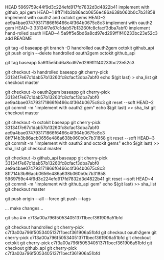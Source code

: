HEAD   5969759c44f9d3c224efd917fd7832d3d4822b41 implement with github_api gem
HEAD~1 8ff714b3b86acb0656e486a638b060b0c7b31858 implement with oauth2 and octokit gems
HEAD~2 ae9a4bae074793171866f6466c4f364b0675c8c3 implement with oauth2 gem
HEAD~3 33134f7e67c1dab57b13260fc8cfacf3dba7abf0 implement hand-rolled oauth
HEAD~4 5a9ff5e5bd6a8cd97ed299ff1f40233bc23e52c3 add README

git tag -d baseapp
git branch -D handrolled oauth2gem octokit github_api
git push origin --delete handrolled oauth2gem octokit github_api

git tag baseapp 5a9ff5e5bd6a8cd97ed299ff1f40233bc23e52c3

git checkout -b handrolled baseapp
git cherry-pick 33134f7e67c1dab57b13260fc8cfacf3dba7abf0
echo $(git last) > sha_list
git checkout master

git checkout -b oauth2gem baseapp
git cherry-pick 33134f7e67c1dab57b13260fc8cfacf3dba7abf0 ae9a4bae074793171866f6466c4f364b0675c8c3
git reset --soft HEAD~2
git commit -m "implement with oauth2 gem"
echo $(git last) >> sha_list
git checkout master

git checkout -b octokit baseapp
git cherry-pick 33134f7e67c1dab57b13260fc8cfacf3dba7abf0 ae9a4bae074793171866f6466c4f364b0675c8c3 8ff714b3b86acb0656e486a638b060b0c7b31858
git reset --soft HEAD~3
git commit -m "implement with oauth2 and octokit gems"
echo $(git last) >> sha_list
git checkout master

git checkout -b github_api baseapp
git cherry-pick 33134f7e67c1dab57b13260fc8cfacf3dba7abf0 ae9a4bae074793171866f6466c4f364b0675c8c3 8ff714b3b86acb0656e486a638b060b0c7b31858 5969759c44f9d3c224efd917fd7832d3d4822b41
git reset --soft HEAD~4
git commit -m "implement with github_api gem"
echo $(git last) >> sha_list
git checkout master

git push origin --all --force
git push --tags

... make changes ..

git sha
#=> c7f3a00a796f5053405137f1becf361906a51bfd

git checkout handrolled
git cherry-pick c7f3a00a796f5053405137f1becf361906a51bfd
git checkout oauth2gem
git cherry-pick c7f3a00a796f5053405137f1becf361906a51bfd
git checkout octokit
git cherry-pick c7f3a00a796f5053405137f1becf361906a51bfd
git checkout github_api
git cherry-pick c7f3a00a796f5053405137f1becf361906a51bfd

